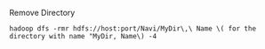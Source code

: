 Remove Directory

	hadoop dfs -rmr hdfs://host:port/Navi/MyDir\,\ Name \( for the directory with name "MyDir, Name\) -4


